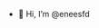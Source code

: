 - 👋 Hi, I’m @eneesfd

<!---
eneesfd/eneesfd is a ✨ special ✨ repository because its `README.md` (this file) appears on your GitHub profile.
You can click the Preview link to take a look at your changes.
--->
